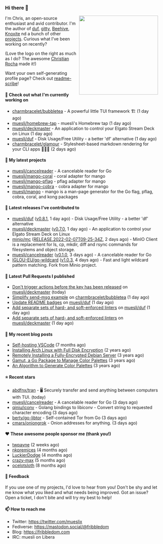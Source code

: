 ### Hi there 👋

<img align="right" src="https://raw.githubusercontent.com/muesli/muesli/master/assets/termenv.png" width="260">

I'm Chris, an open-source enthusiast and avid contributor. I'm the author of [duf](https://github.com/muesli/duf),
[gitty](https://github.com/muesli/gitty), [Beehive](https://github.com/muesli/beehive), [Knoxite](https://github.com/knoxite/knoxite)
 nd a bunch of other [projects](https://fribbledom.com/projects/). Curious what I've been working on recently?

(Love the logo on the right as much as I do? The awesome [Christian Rocha](https://github.com/meowgorithm/) made it!)

Want your own self-generating profile page? Check out [readme-scribe](https://github.com/muesli/readme-scribe)!

#### 👷 Check out what I'm currently working on

- [charmbracelet/bubbletea](https://github.com/charmbracelet/bubbletea) - A powerful little TUI framework 🏗 (1 day ago)
- [muesli/homebrew-tap](https://github.com/muesli/homebrew-tap) - muesli&#39;s Homebrew tap (1 day ago)
- [muesli/deckmaster](https://github.com/muesli/deckmaster) - An application to control your Elgato Stream Deck on Linux (1 day ago)
- [muesli/duf](https://github.com/muesli/duf) - Disk Usage/Free Utility - a better &#39;df&#39; alternative (1 day ago)
- [charmbracelet/glamour](https://github.com/charmbracelet/glamour) - Stylesheet-based markdown rendering for your CLI apps 💇🏻‍♀️ (2 days ago)

#### 🌱 My latest projects

- [muesli/cancelreader](https://github.com/muesli/cancelreader) - A cancelable reader for Go
- [muesli/mango-coral](https://github.com/muesli/mango-coral) - coral adapter for mango
- [muesli/mango-pflag](https://github.com/muesli/mango-pflag) - pflag adapter for mango
- [muesli/mango-cobra](https://github.com/muesli/mango-cobra) - cobra adapter for mango
- [muesli/mango](https://github.com/muesli/mango) - mango is a man-page generator for the Go flag, pflag, cobra, coral, and kong packages

#### 🔭 Latest releases I've contributed to

- [muesli/duf](https://github.com/muesli/duf) ([v0.8.1](https://github.com/muesli/duf/releases/tag/v0.8.1), 1 day ago) - Disk Usage/Free Utility - a better &#39;df&#39; alternative
- [muesli/deckmaster](https://github.com/muesli/deckmaster) ([v0.7.0](https://github.com/muesli/deckmaster/releases/tag/v0.7.0), 1 day ago) - An application to control your Elgato Stream Deck on Linux
- [minio/mc](https://github.com/minio/mc) ([RELEASE.2022-02-07T09-25-34Z](https://github.com/minio/mc/releases/tag/RELEASE.2022-02-07T09-25-34Z), 2 days ago) - MinIO Client is a replacement for ls, cp, mkdir, diff and rsync commands for filesystems and object storage.
- [muesli/cancelreader](https://github.com/muesli/cancelreader) ([v0.1.0](https://github.com/muesli/cancelreader/releases/tag/v0.1.0), 3 days ago) - A cancelable reader for Go
- [IGLOU-EU/go-wildcard](https://github.com/IGLOU-EU/go-wildcard) ([v1.0.3](https://github.com/IGLOU-EU/go-wildcard/releases/tag/v1.0.3), 4 days ago) - Fast and light wildcard pattern matching. Fork from Minio project.

#### 🔨 Latest Pull Requests I published

- [Don&#39;t trigger actions before the key has been released](https://github.com/muesli/deckmaster/pull/80) on [muesli/deckmaster](https://github.com/muesli/deckmaster) (today)
- [Simplify send-msg example](https://github.com/charmbracelet/bubbletea/pull/223) on [charmbracelet/bubbletea](https://github.com/charmbracelet/bubbletea) (1 day ago)
- [Update README badges](https://github.com/muesli/duf/pull/165) on [muesli/duf](https://github.com/muesli/duf) (1 day ago)
- [Add separate sets of hard- and soft-enforced linters](https://github.com/muesli/duf/pull/164) on [muesli/duf](https://github.com/muesli/duf) (1 day ago)
- [Add separate sets of hard- and soft-enforced linters](https://github.com/muesli/deckmaster/pull/77) on [muesli/deckmaster](https://github.com/muesli/deckmaster) (1 day ago)

#### 📜 My recent blog posts

- [Self-hosting VSCode](https://fribbledom.com/posts/selfhosting-vscode/) (7 months ago)
- [Installing Arch Linux with Full Disk Encryption](https://fribbledom.com/posts/encrypted-arch-install/) (2 years ago)
- [Remotely Installing a Fully-Encrypted Debian Server](https://fribbledom.com/posts/encrypted-remote-debian-install/) (3 years ago)
- [Gamut, a Go Package to Manage Color Palettes](https://fribbledom.com/posts/gamut-package-to-handle-color-palettes/) (3 years ago)
- [An Algorithm to Generate Color Palettes](https://fribbledom.com/posts/an-algorithm-to-generate-color-palettes/) (3 years ago)

#### ⭐ Recent stars

- [abdfnx/tran](https://github.com/abdfnx/tran) - 🖥 Securely transfer and send anything between computers with TUI. (today)
- [muesli/cancelreader](https://github.com/muesli/cancelreader) - A cancelable reader for Go (3 days ago)
- [qiniu/iconv](https://github.com/qiniu/iconv) - Golang bindings to libiconv - Convert string to requested character encoding (3 days ago)
- [berty/go-libtor](https://github.com/berty/go-libtor) - Self-contained Tor from Go (3 days ago)
- [cmars/oniongrok](https://github.com/cmars/oniongrok) - Onion addresses for anything. (3 days ago)

#### ❤️ These awesome people sponsor me (thank you!)

- [twpayne](https://github.com/twpayne) (2 weeks ago)
- [nkpremices](https://github.com/nkpremices) (4 months ago)
- [LuckierDodge](https://github.com/LuckierDodge) (4 months ago)
- [crazy-max](https://github.com/crazy-max) (5 months ago)
- [ocelotsloth](https://github.com/ocelotsloth) (8 months ago)

#### 💬 Feedback

If you use one of my projects, I'd love to hear from you! Don't be shy and let me know what you liked
and what needs being improved. Got an issue? Open a ticket, I don't bite and will try my best to help!

#### 📫 How to reach me

- Twitter: https://twitter.com/mueslix
- Fediverse: https://mastodon.social/@fribbledom
- Blog: https://fribbledom.com
- IRC: muesli on Libera
